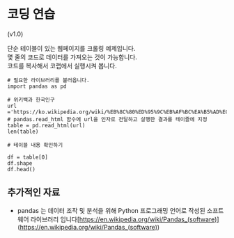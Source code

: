 # 코딩 연습

\(v1.0\)

단순 테이블이 있는 웹페이지를 크롤링 예제입니다.  
몇 줄의 코드로 데이터를 가져오는 것이 가능합니다.  
코드를 복사해서 코랩에서 실행시켜 봅니다.   

```
# 필요한 라이브러리를 불러옵니다.
import pandas as pd

# 위키백과 한국인구
url ='https://ko.wikipedia.org/wiki/%EB%8C%80%ED%95%9C%EB%AF%BC%EA%B5%AD%EC%9D%98_%EC%9D%B8%EA%B5%AC'
# pandas.read_html 함수에 url을 인자로 전달하고 살행한 결과를 테이즐에 지정
table = pd.read_html(url)
len(table)
```
```
# 테이블 내용 확인하기

df = table[0]
df.shape
df.head()
```


## 추가적인 자료

* pandas 는 데이터 조작 및 분석을 위해 Python 프로그래밍 언어로 작성된 소프트웨어 라이브러리 입니다[https://en.wikipedia.org/wiki/Pandas_(software)] (https://en.wikipedia.org/wiki/Pandas_(software))

